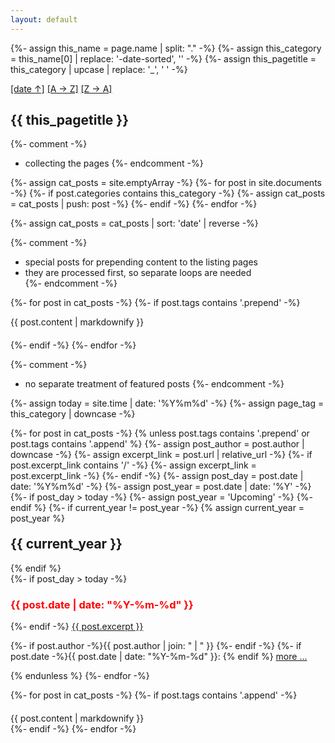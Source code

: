 ```yaml
---
layout: default
---
```


{%- assign this_name = page.name | split: "." -%}
{%- assign this_category = this_name[0] | replace: '-date-sorted', '' -%}
{%- assign this_pagetitle = this_category  | upcase | replace: '_', ' ' -%}

<div id="listpage_headline_wrapper">
	<div id="listpage_sortmarker">
 		<a href="{{this_category}}-date-sorted-reverse.html">[date&nbsp;&uarr;]</a>
		<a href="{{this_category}}-alpha-sorted.html">[A&nbsp;&rarr;&nbsp;Z]</a>
		<a href="{{this_category}}-alpha-sorted-reverse.html">[Z&nbsp;&rarr;&nbsp;A]</a>
	</div>
	<div id="listpage_headline">
		<h2 class="page_title">{{ this_pagetitle }}</h2>
	</div>
</div>

{%- comment -%}
  * collecting the pages
{%- endcomment -%}

{%- assign cat_posts = site.emptyArray -%}
{%- for post in site.documents -%}
  {%- if post.categories contains this_category -%}
    {%- assign cat_posts = cat_posts | push: post -%}
  {%- endif -%}
{%- endfor -%}

{%- assign cat_posts = cat_posts | sort: 'date' | reverse -%}

{%- comment -%}
  * special posts for prepending content to the listing pages
  * they are processed first, so separate loops are needed  
{%- endcomment -%}

{%- for post in cat_posts -%}
  {%- if post.tags contains '.prepend' -%}
<div style="margin-bottom: 20px;">
{{ post.content | markdownify }}
</div>
  {%- endif -%}
{%- endfor -%}

{%- comment -%}
  * no separate treatment of featured posts
{%- endcomment -%}

{%- assign today = site.time | date: '%Y%m%d' -%}
{%- assign page_tag = this_category | downcase -%}

{%- for post in cat_posts -%}
  {% unless post.tags contains '.prepend' or post.tags contains '.append' %} 
    {%- assign post_author = post.author | downcase -%}
    {%- assign excerpt_link = post.url | relative_url -%}
    {%- if post.excerpt_link contains '/' -%}
      {%- assign excerpt_link = post.excerpt_link -%}
    {%- endif -%}
    {%- assign post_day = post.date | date: '%Y%m%d' -%}
    {%- assign post_year = post.date | date: '%Y' -%}
    {%- if post_day > today -%}
      {%- assign post_year = 'Upcoming' -%}
    {%- endif %}
    {%- if current_year != post_year -%}
      {% assign current_year = post_year %}
<h2 id="y{{post.date | date: "%Y"}}" style="margin-top: 20px;">{{ current_year }}</h2>
    {% endif %}
<div class="excerpt">
    {%- if post_day > today -%}
  <h3 style="color: red">{{ post.date | date: "%Y-%m-%d" }}</h3>
    {%- endif -%}
<a href="{{ excerpt_link }}">{{ post.excerpt }}</a>
  <p class="footnote">
    {%- if post.author -%}{{ post.author | join: " | " }}&nbsp;{%- endif -%}
    {%- if post.date -%}{{ post.date | date: "%Y-%m-%d" }}: {% endif %}
 <a href="{{ excerpt_link }}">more ...</a>
  </p>
</div>
  {% endunless %}  
{%- endfor -%}

{%- for post in cat_posts -%}
  {%- if post.tags contains '.append' -%}
<div style="margin-top: 20px;">
{{ post.content | markdownify }}
</div>
  {%- endif -%}
{%- endfor -%}